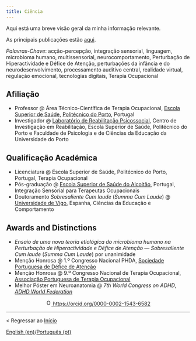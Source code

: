 ```yaml
---
title: Ciência
---
```


Aqui está uma breve visão geral da minha informação relevante.

As principais publicações estão [aqui](publicacoes).

*Palavras-Chave*: acção-percepção, integração sensorial, linguagem, microbioma humano, multissensorial, neurocomportamento, Perturbação de Hiperactividade e Défice de Atenção, perturbações da infância e do neurodesenvolvimento, processamento auditivo central, realidade virtual, regulação emocional, tecnologias digitais, Terapia Ocupacional

## Afiliação
- Professor @ Área Técnico-Científica de Terapia Ocupacional, [Escola Superior de Saúde](site), [Politécnico do Porto](site), Portugal
- Investigador @ [Laboratório de Reabilitação Psicossocial](site), Centro de Investigação em Reabilitação, Escola Superior de Saúde, Politécnico do Porto e Faculdade de Psicologia e de Ciências da Educação da Universidade do Porto

## Qualificação Académica
- Licenciatura @ Escola Superior de Saúde, Politécnico do Porto, Portugal, Terapia Ocupacional
- Pós-graduação @ [Escola Superior de Saúde do Alcoitão](site), Portugal, Integração Sensorial para Terapeutas Ocupacionais
- Doutoramento *Sobresaliente Cum laude* (*Summa Cum Laude*) @ [Universidade de Vigo](site), Espanha, Ciências da Educação e Comportamento

## Awards and Distinctions
- *Ensaio de uma nova teoria etiológica do microbioma humano na Perturbação de Hiperactividade e Défice de Atenção* — *Sobresaliente Cum laude* (*Summa Cum Laude*) por unanimidade
- Menção Honrosa @ 1.º Congresso Nacional PHDA, [Sociedade Portuguesa de Défice de Atenção](site)
- Menção Honrosa @ 9.º Congresso Nacional de Terapia Ocupacional, [Associação Portuguesa de Terapia Ocupacional](site)
- Melhor Póster em Neuroanatomia @ *7th World Congress on ADHD*, [*ADHD World Federation*](site)

<p align="center">
<a href="https://orcid.org/0000-0002-1543-6582">
<img alt="ORCID logo" src="https://info.orcid.org/wp-content/uploads/2019/11/orcid_16x16.png" width="16" height="16" />
https://orcid.org/0000-0002-1543-6582
</a>
</p>

---

< Regressar ao [Início](readmept)

[English (en)](science)/[Português (pt)](ciencia)

